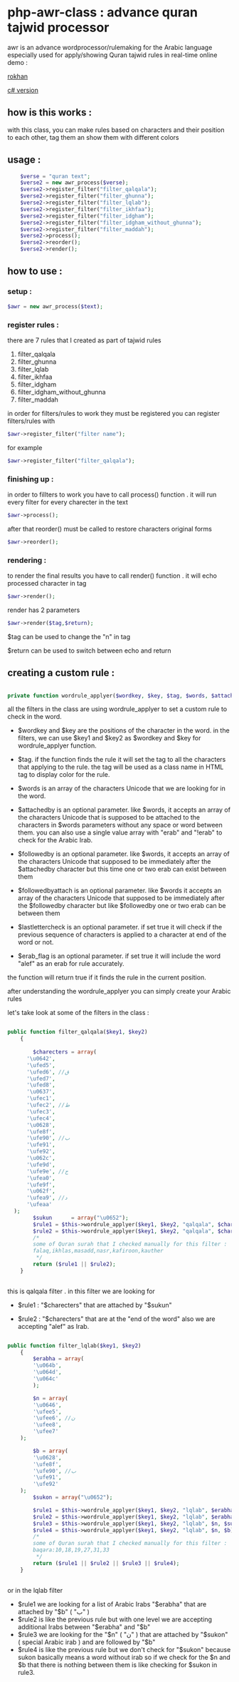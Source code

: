 # php-awr-class : advance quran tajwid processor
awr is an advance wordprocessor/rulemaking for the Arabic language especially used for apply/showing Quran tajwid rules in real-time
online demo :


[rokhan](http://rokhan.ir)

[c# version](https://github.com/pfndesign/csharp-awr-class)

## how is this works :

with this class, you can make rules based on characters and their position to each other, tag them an show them with different colors
## usage :
```php
    $verse = "quran text";
    $verse2 = new awr_process($verse);
    $verse2->register_filter("filter_qalqala");
    $verse2->register_filter("filter_ghunna");
    $verse2->register_filter("filter_lqlab");
    $verse2->register_filter("filter_ikhfaa");
    $verse2->register_filter("filter_idgham");
    $verse2->register_filter("filter_idgham_without_ghunna");
    $verse2->register_filter("filter_maddah");
    $verse2->process();
    $verse2->reorder();
    $verse2->render();
```
## how to use :
### setup :
```php
$awr = new awr_process($text);
```
### register rules :
there are 7 rules that I created as part of tajwid rules

1. filter_qalqala
2. filter_ghunna
3. filter_lqlab
4. filter_ikhfaa
5. filter_idgham
6. filter_idgham_without_ghunna
7. filter_maddah

in order for filters/rules to work they must be registered
you can register filters/rules with 
```php
$awr->register_filter("filter name");
```
for example
```php
$awr->register_filter("filter_qalqala");
```
### finishing up : 
in order to fillters to work you have to call process() function . it will run every filter for every charecter in the text
```php
$awr->process();
```
after that reorder() must be called to restore characters original forms
```php
$awr->reorder();
```
### rendering : 

to render the final results you have to call render() function . it will echo processed character in <n> tag
  
```php
$awr->render();
```
render has 2 parameters

```php
$awr->render($tag,$return);
```

$tag can be used to change the "n" in <n> tag

$return can be used to switch between echo and return

## creating a custom rule : 

```php

private function wordrule_applyer($wordkey, $key, $tag, $words, $attachedby=false, $followedby=false, $followedbyattach=false, $lastlettercheck=false, $erab_flag=false)
```

all the filters in the class are using  wordrule_applyer to set a custom rule to check in the word. 

- $wordkey and $key are the positions of the character in the word. in the filters, we can use $key1 and $key2 as $wordkey and $key for wordrule_applyer function.

- $tag. if the function finds the rule it will set the tag to all the characters that applying to the rule. the tag will be used as a class name in HTML tag to display color for the rule.

- $words is an array of the characters Unicode that we are looking for in the word.

- $attachedby is an optional parameter. like $words, it accepts an array of the characters Unicode that is supposed to be attached to the characters in $words parameters without any space or word between them. you can also use a single value array with "erab" and "!erab" to check for the Arabic Irab.

- $followedby is an optional parameter. like $words, it accepts an array of the characters Unicode that supposed to be immediately after the $attachedby character but this time one or two erab can exist between them 

- $followedbyattach
is an optional parameter. like $words it accepts an array of the characters Unicode that supposed to be  immediately after the $followedby character but like $followedby one or two erab can be between them 

- $lastlettercheck is an optional parameter. if set true it will check if the previous sequence of characters is applied to a character at end of the word or not.

- $erab_flag  is an optional parameter. if set true it will include the word "alef" as an erab for rule accurately.

the function will return true if it finds the rule in the current position.

after understanding the wordrule_applyer you can simply create your Arabic rules

let's take look at some of the filters in the class :

```php

public function filter_qalqala($key1, $key2)
    {
    
        $charecters = array(
      '\u0642',
      '\ufed5',
      '\ufed6', //ق
      '\ufed7',
      '\ufed8',
      '\u0637',
      '\ufec1',
      '\ufec2', //ط
      '\ufec3',
      '\ufec4',
      '\u0628',
      '\ufe8f',
      '\ufe90', //ب
      '\ufe91',
      '\ufe92',
      '\u062c',
      '\ufe9d',
      '\ufe9e', //ج
      '\ufea0',
      '\ufe9f',
      '\u062f',
      '\ufea9', //د
      '\ufeaa'
  );
        $sukun      = array("\u0652");
        $rule1 = $this->wordrule_applyer($key1, $key2, "qalqala", $charecters, $sukun);
        $rule2 = $this->wordrule_applyer($key1, $key2, "qalqala", $charecters, false, false, false, true, true);
        /*
        some of Quran surah that I checked manually for this filter :
        falaq,ikhlas,masadd,nasr,kafiroon,kauther
         */
        return ($rule1 || $rule2);
    }
    
```
this is qalqala filter . in this filter we are looking for 

- $rule1 : "$charecters" that are attached by "$sukun"

- $rule2 : "$charecters" that are at the "end of the word" also we are accepting "alef" as Irab.

```php

public function filter_lqlab($key1, $key2)
    {
        $erabha = array(
        '\u064b',
        '\u064d',
        '\u064c'
        );

        $n = array(
        '\u0646',
        '\ufee5',
        '\ufee6', //ن
        '\ufee8',
        '\ufee7'
    );

        $b = array(
        '\u0628',
        '\ufe8f',
        '\ufe90', //ب
        '\ufe91',
        '\ufe92'
    );
        $sukon = array("\u0652");

        $rule1 = $this->wordrule_applyer($key1, $key2, "lqlab", $erabha, $b);
        $rule2 = $this->wordrule_applyer($key1, $key2, "lqlab", $erabha, array("erab"), $b);
        $rule3 = $this->wordrule_applyer($key1, $key2, "lqlab", $n, $sukon, $b);
        $rule4 = $this->wordrule_applyer($key1, $key2, "lqlab", $n, $b);
        /*
        some of Quran surah that I checked manually for this filter :
        baqara:10,18,19,27,31,33
         */
        return ($rule1 || $rule2 || $rule3 || $rule4);
    }
    
```
or in the lqlab filter 
- $rule1 we are looking for a list of Arabic Irabs "$erabha" that are attached by "$b" ( "ب" )
- $rule2 is like the previous rule but with one level we are accepting additional Irabs between "$erabha" and "$b"
- $rule3 we are looking for the "$n" ( "ن" ) that are attached by "$sukon" ( special Arabic irab ) and are followed by "$b" 
- $rule4 is like the previous rule but we don't check for "$sukon" because sukon basically means a word without irab so if we check for the $n and $b that there is nothing between them is like checking for $sukon in rule3.

